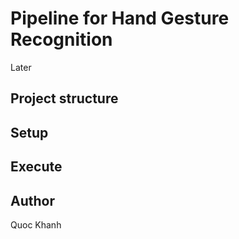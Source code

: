 # Pipeline for Hand Gesture Recognition
Later

## Project structure

## Setup

## Execute

## Author
Quoc Khanh
